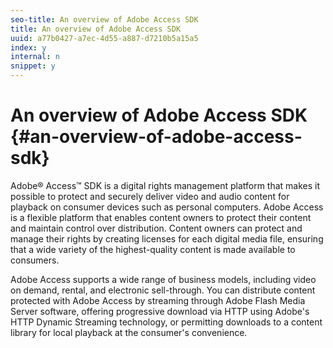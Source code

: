 ```yaml
---
seo-title: An overview of Adobe Access SDK
title: An overview of Adobe Access SDK
uuid: a77b0427-a7ec-4d55-a887-d7210b5a15a5
index: y
internal: n
snippet: y
---
```


# An overview of Adobe Access SDK {#an-overview-of-adobe-access-sdk}

Adobe® Access™ SDK is a digital rights management platform that makes it possible to protect and securely deliver video and audio content for playback on consumer devices such as personal computers. Adobe Access is a flexible platform that enables content owners to protect their content and maintain control over distribution. Content owners can protect and manage their rights by creating licenses for each digital media file, ensuring that a wide variety of the highest-quality content is made available to consumers.

Adobe Access supports a wide range of business models, including video on demand, rental, and electronic sell-through. You can distribute content protected with Adobe Access by streaming through Adobe Flash Media Server software, offering progressive download via HTTP using Adobe's HTTP Dynamic Streaming technology, or permitting downloads to a content library for local playback at the consumer's convenience. 
